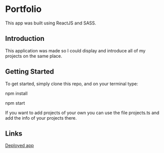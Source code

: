 # Portfolio #

This app was built using ReactJS and SASS.

## Introduction ##

This application was made so I could display and introduce all of my projects on the same place.

## Getting Started ##

To get started, simply clone this repo, and on your terminal type:

npm install

npm start

If you want to add projects of your own you can use the file projects.ts and add the info of your projects there.

## Links ##

[Deployed app](https://modest-kowalevski-383840.netlify.app)
